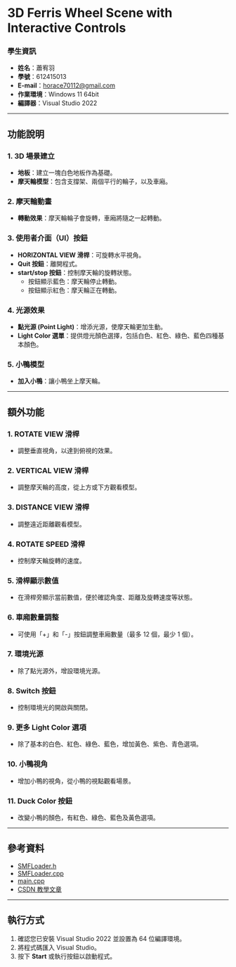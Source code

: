 # 3D Ferris Wheel Scene with Interactive Controls

### 學生資訊
- **姓名**：蕭宥羽
- **學號**：612415013
- **E-mail**：horace70112@gmail.com
- **作業環境**：Windows 11 64bit
- **編譯器**：Visual Studio 2022

---

## 功能說明

### 1. 3D 場景建立
- **地板**：建立一塊白色地板作為基礎。
- **摩天輪模型**：包含支撐架、兩個平行的輪子，以及車廂。

### 2. 摩天輪動畫
- **轉動效果**：摩天輪輪子會旋轉，車廂將隨之一起轉動。

### 3. 使用者介面（UI）按鈕
- **HORIZONTAL VIEW 滑桿**：可旋轉水平視角。
- **Quit 按鈕**：離開程式。
- **start/stop 按鈕**：控制摩天輪的旋轉狀態。
  - 按鈕顯示藍色：摩天輪停止轉動。
  - 按鈕顯示紅色：摩天輪正在轉動。

### 4. 光源效果
- **點光源 (Point Light)**：增添光源，使摩天輪更加生動。
- **Light Color 選單**：提供燈光顏色選擇，包括白色、紅色、綠色、藍色四種基本顏色。

### 5. 小鴨模型
- **加入小鴨**：讓小鴨坐上摩天輪。

---

## 額外功能

### 1. ROTATE VIEW 滑桿
- 調整垂直視角，以達到俯視的效果。

### 2. VERTICAL VIEW 滑桿
- 調整摩天輪的高度，從上方或下方觀看模型。

### 3. DISTANCE VIEW 滑桿
- 調整遠近距離觀看模型。

### 4. ROTATE SPEED 滑桿
- 控制摩天輪旋轉的速度。

### 5. 滑桿顯示數值
- 在滑桿旁顯示當前數值，便於確認角度、距離及旋轉速度等狀態。

### 6. 車廂數量調整
- 可使用「+」和「-」按鈕調整車廂數量（最多 12 個，最少 1 個）。

### 7. 環境光源
- 除了點光源外，增設環境光源。

### 8. Switch 按鈕
- 控制環境光的開啟與關閉。

### 9. 更多 Light Color 選項
- 除了基本的白色、紅色、綠色、藍色，增加黃色、紫色、青色選項。

### 10. 小鴨視角
- 增加小鴨的視角，從小鴨的視點觀看場景。

### 11. Duck Color 按鈕
- 改變小鴨的顏色，有紅色、綠色、藍色及黃色選項。

---

## 參考資料
- [SMFLoader.h](https://www.cs.ccu.edu.tw/~damon/graph/model/SMFLoader.h)
- [SMFLoader.cpp](https://www.cs.ccu.edu.tw/~damon/graph/model/SMFLoader.cpp)
- [main.cpp](https://www.cs.ccu.edu.tw/~damon/graph/model/main.cpp)
- [CSDN 教學文章](https://blog.csdn.net/upcdxlq/article/details/79456022)

---

## 執行方式
1. 確認您已安裝 Visual Studio 2022 並設置為 64 位編譯環境。
2. 將程式碼匯入 Visual Studio。
3. 按下 **Start** 或執行按鈕以啟動程式。

